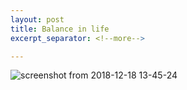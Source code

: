 ```yaml
---
layout: post
title: Balance in life
excerpt_separator: <!--more-->

---
```

![screenshot from 2018-12-18 13-45-24](https://user-images.githubusercontent.com/2004218/50134503-4aea5a80-02cb-11e9-8f5a-278e0c6fbfe6.png)
<!--more-->
